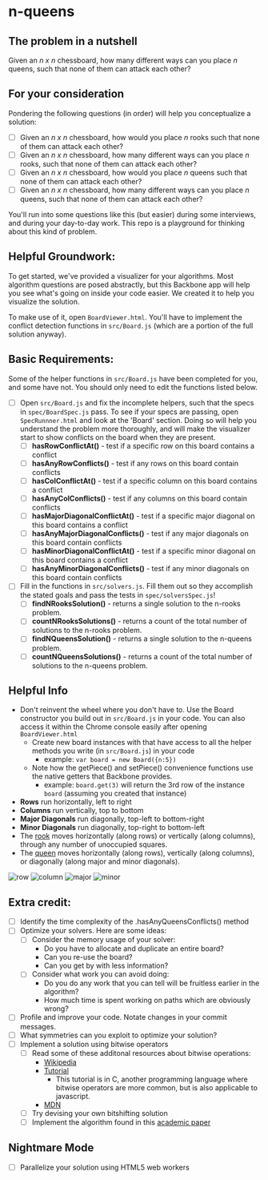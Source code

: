 # n-queens

## The problem in a nutshell

Given an _n x n_ chessboard, how many different ways can you place _n_ queens, such that none of them can attack each other?

## For your consideration

Pondering the following questions (in order) will help you conceptualize a solution:

- [ ] Given an _n x n_ chessboard, how would you place _n_ rooks such that none of them can attack each other?
- [ ] Given an _n x n_ chessboard, how many different ways can you place _n_ rooks, such that none of them can attack each other?
- [ ] Given an _n x n_ chessboard, how would you place _n_ queens such that none of them can attack each other?
- [ ] Given an _n x n_ chessboard, how many different ways can you place _n_ queens, such that none of them can attack each other?

You'll run into some questions like this (but easier) during some interviews, and during
your day-to-day work. This repo is a playground for thinking about this kind of problem.

## Helpful Groundwork:

To get started, we've provided a visualizer for your algorithms. Most algorithm questions are posed abstractly,
but this Backbone app will help you see what's going on inside your code easier. We created it to help you
visualize the solution.

To make use of it, open `BoardViewer.html`. You'll have to implement the conflict detection functions in
`src/Board.js` (which are a portion of the full solution anyway).

## Basic Requirements:

Some of the helper functions in `src/Board.js` have been completed for you, and some have not. You should
only need to edit the functions listed below.

- [ ] Open `src/Board.js` and fix the incomplete helpers, such that the specs in `spec/BoardSpec.js` pass.
      To see if your specs are passing, open `SpecRunnner.html` and look at the 'Board' section. Doing so will help
      you understand the problem more thoroughly, and will make the visualizer start to show conflicts on the board
      when they are present.
  - [ ] **hasRowConflictAt()** - test if a specific row on this board contains a conflict
  - [ ] **hasAnyRowConflicts()** - test if any rows on this board contain conflicts
  - [ ] **hasColConflictAt()** - test if a specific column on this board contains a conflict
  - [ ] **hasAnyColConflicts()** - test if any columns on this board contain conflicts
  - [ ] **hasMajorDiagonalConflictAt()** - test if a specific major diagonal on this board contains a conflict
  - [ ] **hasAnyMajorDiagonalConflicts()** - test if any major diagonals on this board contain conflicts
  - [ ] **hasMinorDiagonalConflictAt()** - test if a specific minor diagonal on this board contains a conflict
  - [ ] **hasAnyMinorDiagonalConflicts()** - test if any minor diagonals on this board contain conflicts
- [ ] Fill in the functions in `src/solvers.js`. Fill them out so they accomplish the stated goals and pass the
      tests in `spec/solversSpec.js`!
  - [ ] **findNRooksSolution()** - returns a single solution to the n-rooks problem.
  - [ ] **countNRooksSolutions()** - returns a count of the total number of solutions to the n-rooks problem.
  - [ ] **findNQueensSolution()** - returns a single solution to the n-queens problem.
  - [ ] **countNQueensSolutions()** - returns a count of the total number of solutions to the n-queens problem.

## Helpful Info

- Don't reinvent the wheel where you don't have to. Use the Board constructor you build out in `src/Board.js` in your code. You can also access it within the Chrome console easily after opening `BoardViewer.html`
  - Create new board instances with that have access to all the helper methods you write (in `src/Board.js`) in your code
    - example: `var board = new Board({n:5})`
  - Note how the getPiece() and setPiece() convenience functions use the native getters that Backbone provides.
    - example: `board.get(3)` will return the 3rd row of the instance `board` (assuming you created that instance)
- **Rows** run horizontally, left to right
- **Columns** run vertically, top to bottom
- **Major Diagonals** run diagonally, top-left to bottom-right
- **Minor Diagonals** run diagonally, top-right to bottom-left
- The [rook] moves horizontally (along rows) or vertically (along columns), through any number of unoccupied squares.
- The [queen] moves horizontally (along rows), vertically (along columns), or diagonally (along major and minor diagonals).

![row](https://f.cloud.github.com/assets/1577682/1257423/0f26258e-2ba7-11e3-9808-b39041c2e1a2.png)
![column](https://f.cloud.github.com/assets/1577682/1257424/0f2e9dcc-2ba7-11e3-82fc-ff8fb7bfc324.png)
![major](https://f.cloud.github.com/assets/1577682/1257421/0ef7f588-2ba7-11e3-9cbc-577d3ad20bb1.png)
![minor](https://f.cloud.github.com/assets/1577682/1257422/0f127a66-2ba7-11e3-9196-221f65cf03e3.png)


## Extra credit:

- [ ] Identify the time complexity of the .hasAnyQueensConflicts() method
- [ ] Optimize your solvers. Here are some ideas:
    - [ ] Consider the memory usage of your solver:
        - Do you have to allocate and duplicate an entire board?
        - Can you re-use the board?
        - Can you get by with less information?
    - [ ] Consider what work you can avoid doing:
        - Do you do any work that you can tell will be fruitless earlier in the algorithm?
        - How much time is spent working on paths which are obviously wrong?
- [ ] Profile and improve your code. Notate changes in your commit messages.
- [ ] What symmetries can you exploit to optimize your solution?
- [ ] Implement a solution using bitwise operators
    - [ ] Read some of these additonal resources about bitwise operations:
        - [Wikipedia](http://en.wikipedia.org/wiki/Bitwise_operation)
        - [Tutorial](http://www.cprogramming.com/tutorial/bitwise_operators.html)
          - This tutorial is in C, another programming language where bitwise
            operators are more common, but is also applicable to javascript.
        - [MDN](https://developer.mozilla.org/en-US/docs/Web/JavaScript/Reference/Operators/Bitwise_Operators)
    - [ ] Try devising your own bitshifting solution
    - [ ] Implement the algorithm found in this [academic paper]

## Nightmare Mode
- [ ] Parallelize your solution using HTML5 web workers

[Chess]:https://en.wikipedia.org/wiki/Chess
[rook]:https://en.wikipedia.org/wiki/Rook_(chess)
[queen]:https://en.wikipedia.org/wiki/Queen_(chess)
[academic paper]:http://citeseerx.ist.psu.edu/viewdoc/download?doi=10.1.1.51.7113&rep=rep1&type=pdf
